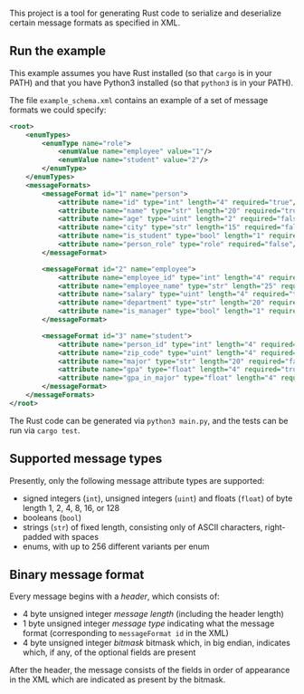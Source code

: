 This project is a tool for generating Rust code to serialize and deserialize certain message formats as specified in XML.

<h2> Run the example </h2>

This example assumes you have Rust installed (so that `cargo` is in your PATH) and that you have Python3 installed (so that `python3` is in your PATH).

The file `example_schema.xml` contains an example of a set of message formats we could specify:
```xml
<root>
    <enumTypes>
        <enumType name="role">
            <enumValue name="employee" value="1"/>
            <enumValue name="student" value="2"/>
        </enumType>
    </enumTypes>
    <messageFormats>
        <messageFormat id="1" name="person">
            <attribute name="id" type="int" length="4" required="true"/>
            <attribute name="name" type="str" length="20" required="true"/>
            <attribute name="age" type="uint" length="2" required="false"/>
            <attribute name="city" type="str" length="15" required="false"/>
            <attribute name="is_student" type="bool" length="1" required="true"/>
            <attribute name="person_role" type="role" required="false"/> 
        </messageFormat>

        <messageFormat id="2" name="employee">
            <attribute name="employee_id" type="int" length="4" required="true"/>
            <attribute name="employee_name" type="str" length="25" required="true"/>
            <attribute name="salary" type="uint" length="4" required="true"/>
            <attribute name="department" type="str" length="20" required="false"/>
            <attribute name="is_manager" type="bool" length="1" required="true"/>
        </messageFormat>

        <messageFormat id="3" name="student">
            <attribute name="person_id" type="int" length="4" required="true"/>
            <attribute name="zip_code" type="uint" length="4" required="true"/>
            <attribute name="major" type="str" length="20" required="false"/>
            <attribute name="gpa" type="float" length="4" required="true"/>
            <attribute name="gpa_in_major" type="float" length="4" required="false"/>
        </messageFormat>
    </messageFormats>
</root>
```

The Rust code can be generated via `python3 main.py`, and the tests can be run via `cargo test`.

<h2>Supported message types</h2>
Presently, only the following message attribute types are supported:

- signed integers (`int`), unsigned integers (`uint`) and floats (`float`) of byte length 1, 2, 4, 8, 16, or 128
- booleans (`bool`)
- strings (`str`) of fixed length, consisting only of ASCII characters, right-padded with spaces
- enums, with up to 256 different variants per enum

<h2>Binary message format</h2>
Every message begins with a <i>header</i>, which consists of:

- 4 byte unsigned integer <i>message length</i> (including the header length)
- 1 byte unsigned integer <i>message type</i> indicating what the message format (corresponding to `messageFormat id` in the XML)
- 4 byte unsigned integer <i>bitmask</i> bitmask which, in big endian, indicates which, if any, of the optional fields are present

After the header, the message consists of the fields in order of appearance in the XML which are indicated as present by the bitmask.